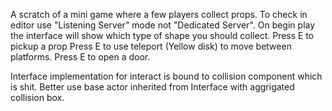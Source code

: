 A scratch of a mini game where a few players collect props.
To check in editor use "Listening Server" mode not "Dedicated Server".
On begin play the interface will show which type of shape you should collect.
Press E to pickup a prop
Press E to use teleport (Yellow disk) to move between platforms.
Press E to open a door.


Interface implementation for interact is bound to collision component which is shit. Better use base actor inherited from Interface with aggrigated collision box.
